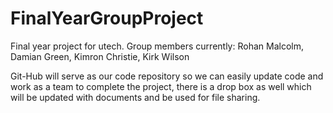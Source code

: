 FinalYearGroupProject
=====================

Final year project for utech. Group members currently: Rohan Malcolm, Damian Green, Kimron Christie, Kirk Wilson

Git-Hub will serve as our code repository so we can easily update code and work as a team to complete the project,
there is a drop box as well which will be updated with documents and be used for file sharing.
